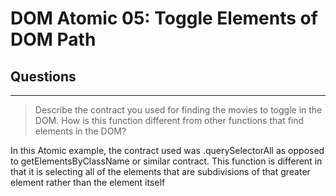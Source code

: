 # DOM Atomic 05: Toggle Elements of DOM Path

## Questions

---

> Describe the contract you used for finding the movies to toggle in the DOM. How is this function different from other functions that find elements in the DOM?

In this Atomic example, the contract used was .querySelectorAll as opposed to getElementsByClassName or similar contract. This function is different in that it is selecting all of the elements that are subdivisions of that greater element rather than the element itself